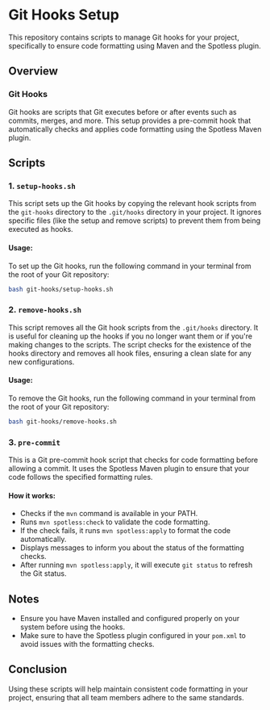 # Git Hooks Setup

This repository contains scripts to manage Git hooks for your project, specifically to ensure code formatting using Maven and the Spotless plugin.

## Overview

### Git Hooks

Git hooks are scripts that Git executes before or after events such as commits, merges, and more. This setup provides a pre-commit hook that automatically checks and applies code formatting using the Spotless Maven plugin.

## Scripts

### 1. `setup-hooks.sh`

This script sets up the Git hooks by copying the relevant hook scripts from the `git-hooks` directory to the `.git/hooks` directory in your project. It ignores specific files (like the setup and remove scripts) to prevent them from being executed as hooks.

#### Usage:

To set up the Git hooks, run the following command in your terminal from the root of your Git repository:

```sh
bash git-hooks/setup-hooks.sh
```

### 2. `remove-hooks.sh`

This script removes all the Git hook scripts from the `.git/hooks` directory. It is useful for cleaning up the hooks if you no longer want them or if you're making changes to the scripts. The script checks for the existence of the hooks directory and removes all hook files, ensuring a clean slate for any new configurations.

#### Usage:

To remove the Git hooks, run the following command in your terminal from the root of your Git repository:

```sh
bash git-hooks/remove-hooks.sh
```

### 3. `pre-commit`

This is a Git pre-commit hook script that checks for code formatting before allowing a commit. It uses the Spotless Maven plugin to ensure that your code follows the specified formatting rules.

#### How it works:

- Checks if the `mvn` command is available in your PATH.
- Runs `mvn spotless:check` to validate the code formatting.
- If the check fails, it runs `mvn spotless:apply` to format the code automatically.
- Displays messages to inform you about the status of the formatting checks.
- After running `mvn spotless:apply`, it will execute `git status` to refresh the Git status.

## Notes

- Ensure you have Maven installed and configured properly on your system before using the hooks.
- Make sure to have the Spotless plugin configured in your `pom.xml` to avoid issues with the formatting checks.

## Conclusion

Using these scripts will help maintain consistent code formatting in your project, ensuring that all team members adhere to the same standards.
